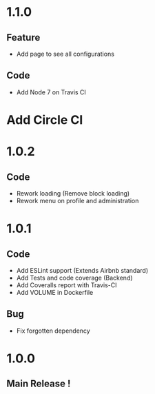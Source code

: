
# 1.1.0
## Feature
* Add page to see all configurations
## Code
* Add Node 7 on Travis CI
# Add Circle CI

# 1.0.2
## Code
* Rework loading (Remove block loading) 
* Rework menu on profile and administration

# 1.0.1
## Code
* Add ESLint support (Extends Airbnb standard)
* Add Tests and code coverage (Backend)
* Add Coveralls report with Travis-CI
* Add VOLUME in Dockerfile

## Bug
* Fix forgotten dependency

# 1.0.0
## Main Release !
